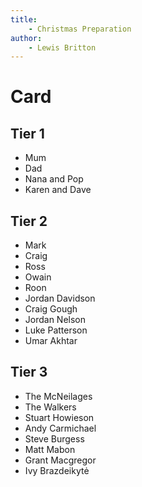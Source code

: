 ```yaml
---
title:
    - Christmas Preparation
author:
    - Lewis Britton
---
```


# Card

## Tier 1

-   Mum
-   Dad
-   Nana and Pop
-   Karen and Dave

## Tier 2

-   Mark
-   Craig
-   Ross
-   Owain
-   Roon
-   Jordan Davidson
-   Craig Gough
-   Jordan Nelson
-   Luke Patterson
-   Umar Akhtar

## Tier 3

-   The McNeilages
-   The Walkers
-   Stuart Howieson
-   Andy Carmichael
-   Steve Burgess
-   Matt Mabon
-   Grant Macgregor
-   Ivy Brazdeikytė
